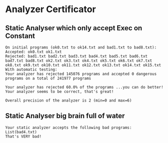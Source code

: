 # Analyzer Certificator

## Static Analyser which only accept Exec on Constant

```log
On initial programs (ok0.txt to ok14.txt and bad1.txt to bad8.txt):
Accepted: ok0.txt ok1.txt 
Rejected: bad1.txt bad2.txt bad3.txt bad4.txt bad5.txt bad6.txt bad7.txt bad8.txt ok2.txt ok3.txt ok4.txt ok5.txt ok6.txt ok7.txt ok8.txt ok9.txt ok10.txt ok11.txt ok12.txt ok13.txt ok14.txt ok15.txt 
With automatic testing:
Your analyzer has rejected 145076 programs and accepted 0 dangerous programs on a total of 241977 programs

Your analyzer has rejected 60.0% of the programs ...you can do better!
Your analyzer seems to be correct, that's great!

Overall precision of the analyzer is 2 (min=0 and max=6)
```

## Static Analyser big brain full of water

```log
Your static analyzer accepts the following bad programs: List(bad4.txt)
That's VERY bad!
```
